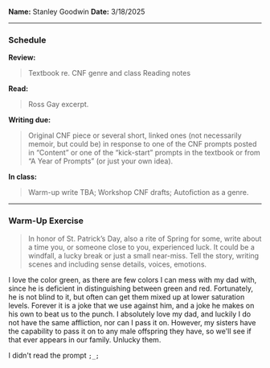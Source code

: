 **Name:** Stanley Goodwin
**Date:** 3/18/2025

---
### Schedule
**Review:** 
> Textbook re. CNF genre and class Reading notes  

**Read:** 
> Ross Gay excerpt.

**Writing due:**
> Original CNF piece or several short, linked ones (not necessarily memoir, but could be) in response to one of the CNF prompts posted in “Content” or one of the “kick-start” prompts in the textbook or from “A Year of Prompts” (or just your own idea).

**In class:**
> Warm-up write TBA; Workshop CNF drafts; Autofiction as a genre.

---
### Warm-Up Exercise
> In honor of St. Patrick’s Day, also a rite of Spring for some, write about a time you, or someone close to you, experienced luck. It could be a windfall, a lucky break or just a small near-miss. Tell the story, writing scenes and including sense details, voices, emotions.

I love the color green, as there are few colors I can mess with my dad with, since he is deficient in distinguishing between green and red. Fortunately, he is not blind to it, but often can get them mixed up at lower saturation levels. Forever it is a joke that we use against him, and a joke he makes on his own to beat us to the punch. I absolutely love my dad, and luckily I do not have the same affliction, nor can I pass it on. However, my sisters have the capability to pass it on to any male offspring they have, so we'll see if that ever appears in our family. Unlucky them.



I didn't read the prompt `;_;`

